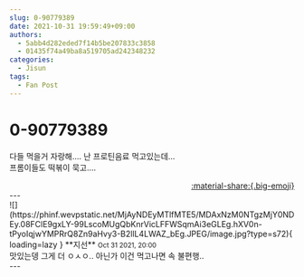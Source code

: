 ```yaml
---
slug: 0-90779389
date: 2021-10-31 19:59:49+09:00
authors:
  - 5abb4d282eded7f14b5be207833c3858
  - 01435f74a49ba8a519705ad242348232
categories:
  - Jisun
tags:
  - Fan Post
---
```


# 0-90779389

<div class="post-container" markdown="1">
<div class="content-container md-sidebar__scrollwrap" markdown="1">

다들 먹을거 자랑해.... 난 프로틴음료 먹고있는데...<br>프롬이들도 떡볶이 묵고....

</div>
</div>

<div style="text-align: right;" markdown="1">
<a href="https://weverse.io/fromis9/fanpost/0-90779389" style="text-align: right;">:material-share:{.big-emoji}</a>
</div>
---

<div class="comments-container md-sidebar__scrollwrap" markdown="1">
<div class="comment" markdown="1">
<div class='id-container' markdown="1">
![](https://phinf.wevpstatic.net/MjAyNDEyMTlfMTE5/MDAxNzM0NTgzMjY0NDEy.08FClE9gxLY-99LscoMUgQbKnrVicLFFWSqmAi3eGLEg.hXV0n-tPyoIqjwYMPRrQ8Zn9aHvy3-B2llL4LWAZ_bEg.JPEG/image.jpg?type=s72){ loading=lazy }
**<span class="artist">지선</span>** <small>Oct 31 2021, 20:00</small><br>
</div>
<div class='comment-body' markdown="1">
맛있는뎅 그게 더 ㅇㅅㅇ.. 아닌가 이건 먹고나면 속 불편행..
</div>
</div>
</div>
---
